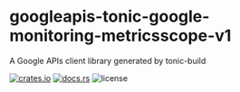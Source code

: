 # googleapis-tonic-google-monitoring-metricsscope-v1

A Google APIs client library generated by tonic-build

[![crates.io](https://img.shields.io/crates/v/googleapis-tonic-google-monitoring-metricsscope-v1)](https://crates.io/crates/googleapis-tonic-google-monitoring-metricsscope-v1)
[![docs.rs](https://img.shields.io/docsrs/googleapis-tonic-google-monitoring-metricsscope-v1)](https://docs.rs/googleapis-tonic-google-monitoring-metricsscope-v1)
![license](https://img.shields.io/crates/l/googleapis-tonic-google-monitoring-metricsscope-v1)
